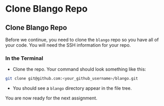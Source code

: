 # Clone Blango Repo

## Clone Blango Repo

Before we continue, you need to clone the `blango` repo so you have all of your code. You will need the SSH information for your repo.

### In the Terminal

* Clone the repo. Your command should look something like this:

```bash
git clone git@github.com:<your_github_username>/blango.git
```

* You should see a `blango` directory appear in the file tree.

You are now ready for the next assignment.
